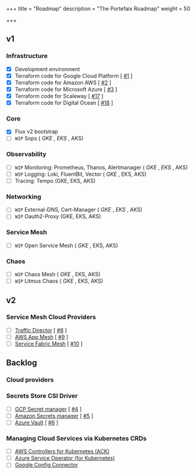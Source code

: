+++
title = "Roadmap"
description = "The Portefaix Roadmap"
weight = 50

+++

## v1

### Infrastructure

- [x] Development environment</span>
- [x] Terraform code for Google Cloud Platform</span> [ [#1](https://github.com/portefaix/portefaix/issues/1) ]
- [x] Terraform code for Amazon AWS</span> [ [#2](https://github.com/portefaix/portefaix/issues/2) ]
- [x] Terraform code for Microsoft Azure</span> [ [#3](https://github.com/portefaix/portefaix/issues/3) ]
- [x] Terraform code for Scaleway</span> [ [#17](https://github.com/portefaix/portefaix/issues/17) ]
- [x] Terraform code for Digital Ocean</span> [ [#18](https://github.com/portefaix/portefaix/issues/18) ]

### Core

- [x] Flux v2 bootstrap</span>
- [ ] `WIP` Sops (<i class="fas fa-check"> GKE </i>, <i class="fas fa-check"> EKS </i>, AKS)

### Observability

- [ ] `WIP` Monitoring: Prometheus, Thanos, Alertmanager (<i class="fas fa-check"> GKE </i>, <i class="fas fa-check"> EKS </i>, AKS)
- [ ] `WIP` Logging: Loki, FluentBit, Vector (<i class="fas fa-check"> GKE </i>, EKS, AKS)
- [ ] Tracing: Tempo (GKE, EKS, AKS)

### Networking

- [ ] `WIP` External-DNS, Cert-Manager (<i class="fas fa-check"> GKE </i>, <i class="fas fa-check"> EKS </i>, AKS)
- [ ] `WIP` Oauth2-Proxy (GKE, EKS, AKS)

### Service Mesh

- [ ] `WIP` Open Service Mesh (<i class="fas fa-check"> GKE </i>, EKS, AKS)

### Chaos

- [ ] `WIP` Chaos Mesh (<i class="fas fa-check"> GKE </i>, EKS, AKS)
- [ ] `WIP` Litmus Chaos (<i class="fas fa-check"> GKE </i>, EKS, AKS)

## v2

### Service Mesh Cloud Providers

- [ ] [Traffic Director](https://cloud.google.com/traffic-director/) [ [#8](https://github.com/portefaix/portefaix/issues/8) ]
- [ ] [AWS App Mesh](https://aws.amazon.com/fr/app-mesh/) [ [#9](https://github.com/portefaix/portefaix/issues/9) ]
- [ ] [Service Fabric Mesh](https://docs.microsoft.com/en-us/azure/service-fabric-mesh/) [ [#10](https://github.com/portefaix/portefaix/issues/10) ]

## Backlog

### Cloud providers


### Secrets Store CSI Driver

- [ ] [GCP Secret manager](https://github.com/GoogleCloudPlatform/secrets-store-csi-driver-provider-gcp) [ [#4](https://github.com/portefaix/portefaix/issues/4) ]
- [ ] [Amazon Secrets manager](https://github.com/aws/containers-roadmap/issues/895) [ [#5](https://github.com/portefaix/portefaix/issues/5) ]
- [ ] [Azure Vault](https://github.com/Azure/secrets-store-csi-driver-provider-azure) [ [#6](https://github.com/portefaix/portefaix/issues/6) ]

### Managing Cloud Services via Kubernetes CRDs

- [ ] [AWS Controllers for Kubernetes (ACK)](https://github.com/aws/aws-controllers-k8s)
- [ ] [Azure Service Operator (for Kubernetes)](https://github.com/Azure/azure-service-operator)
- [ ] [Google Config Connector](https://cloud.google.com/config-connector/docs/overview)
